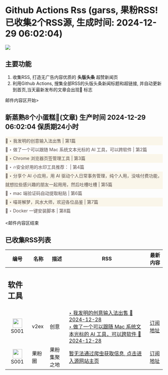 # Github Actions Rss (garss, 果粉RSS! 已收集2个RSS源, 生成时间: 2024-12-29 06:02:04)

![](https://cdn.jsdelivr.net/gh/xinkeji/garss/_media/ga-rss.png)



## 主要功能
1. 收集RSS, 打造无广告内容优质的 **头版头条** 超赞新闻页
2. 利用Github Actions, 搜集全部RSS的头版头条新闻标题和超链接, 并自动更新到首页,当天最新发布的文章会出现🌈 标志

邮件内容区开始>
<h2>新蒸熟8个小蛋糕🍰(文章) 生产时间 2024-12-29 06:02:04 保质期24小时</h2>

<div style='line-height:3;background-color:#FAF6EA;' ><a href='https://www.v2ex.com/t/1100884#reply15' style="line-height:2;text-decoration:none;display:block;color:#584D49;">🌈 ‣ 我发明的创意输入法出售 | 第1篇</a></div><div style='line-height:3;' ><a href='https://www.v2ex.com/t/1100986#reply1' style="line-height:2;text-decoration:none;display:block;color:#584D49;">🌈 ‣ 做了一个可以跟随 Mac 系统文本光标的 AI 工具，可以跨软件 | 第2篇</a></div><div style='line-height:3;background-color:#FAF6EA;' ><a href='https://www.v2ex.com/t/1100950#reply4' style="line-height:2;text-decoration:none;display:block;color:#584D49;">🌈 ‣ Chrome 浏览器页签管理工具 | 第3篇</a></div><div style='line-height:3;' ><a href='https://www.v2ex.com/t/1100948#reply1' style="line-height:2;text-decoration:none;display:block;color:#584D49;">🌈 ‣ 🔥安全好用的水印工具推荐： | 第4篇</a></div><div style='line-height:3;background-color:#FAF6EA;' ><a href='https://www.v2ex.com/t/1100907#reply6' style="line-height:2;text-decoration:none;display:block;color:#584D49;">🌈 ‣ 分享个 AI 小应用，用 AI 驱动个人日常事务管理，纯个人用，没啥付费功能，就想拉些感兴趣的朋友一起用用，然后吐槽吐槽 | 第5篇</a></div><div style='line-height:3;' ><a href='https://www.v2ex.com/t/1100871#reply6' style="line-height:2;text-decoration:none;display:block;color:#584D49;">🌈 ‣ mac 端验证码自动提取粘贴 | 第6篇</a></div><div style='line-height:3;background-color:#FAF6EA;' ><a href='https://www.v2ex.com/t/1100886#reply3' style="line-height:2;text-decoration:none;display:block;color:#584D49;">🌈 ‣ 喵哥解梦，风水大师，欢迎各位品鉴 | 第7篇</a></div><div style='line-height:3;' ><a href='https://www.v2ex.com/t/1100990#reply0' style="line-height:2;text-decoration:none;display:block;color:#584D49;">🌈 ‣ Docker 一键安装脚本 | 第8篇</a></div>

<邮件内容区结束

## 已收集RSS列表

| 编号 | 名称 | 描述 | RSS | 最新内容 |
| --- | --- | --- | --- | --- |
| <h2 id="软件工具">软件工具</h2> |  |   |  |  |
| <div id="S001" style="text-align: center;"><img src="https://cdn.jsdelivr.net/gh/zhaoolee/garss/_media/favicon/S001.png" width="30px" style="width:30px;height: auto;"/><br><span>S001</span></div> | v2ex | 创意 | [‣ 我发明的创意输入法出售 🌈 2024-12-28](https://www.v2ex.com/t/1100884#reply15)<br/>[‣ 做了一个可以跟随 Mac 系统文本光标的 AI 工具，可以跨软件 🌈 2024-12-28](https://www.v2ex.com/t/1100986#reply1) | [订阅地址](https://www.v2ex.com/feed/tab/creative.xml) |
| <div id="S001" style="text-align: center;"><img src="https://cdn.jsdelivr.net/gh/zhaoolee/garss/_media/favicon/S001.png" width="30px" style="width:30px;height: auto;"/><br><span>S001</span></div> | 果粉圈 | 果粉集聚之地 | [暂无法通过爬虫获取信息, 点击进入源网站主页](https://g0f.cn) | [订阅地址](https://g0f.cn/rss.xml) |



